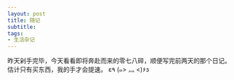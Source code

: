 ```yaml
---
layout: post
title: 随记
subtitle: 
tags:
- 生活杂记
---
```


昨天剁手完毕，今天看看即将奔赴而来的零七八碎，顺便写完前两天的那个日记。估计只有买东西，我的手才会提速。
ε٩ (๑> 灬 <)۶з


